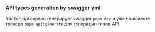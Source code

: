 ### API types generation by swagger yml

*tracker-api* сервис генерирует swagger `pnpm dev` и уже на клиенте трекера
`pnpm api:generate` для генерации типов API
